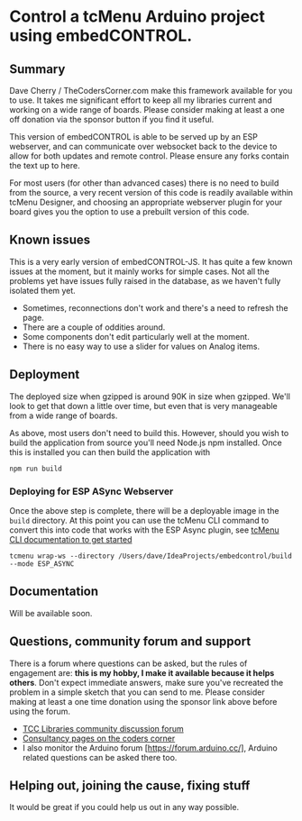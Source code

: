 # Control a tcMenu Arduino project using embedCONTROL.

## Summary

Dave Cherry / TheCodersCorner.com make this framework available for you to use. It takes me significant effort to keep all my libraries current and working on a wide range of boards. Please consider making at least a one off donation via the sponsor button if you find it useful.

This version of embedCONTROL is able to be served up by an ESP webserver, and can communicate over websocket back to the device to allow for both updates and remote control. Please ensure any forks contain the text up to here.

For most users (for other than advanced cases) there is no need to build from the source, a very recent version of this code is readily available within tcMenu Designer, and choosing an appropriate webserver plugin for your board gives you the option to use a prebuilt version of this code.

## Known issues

This is a very early version of embedCONTROL-JS. It has quite a few known issues at the moment, but it mainly works for simple cases. Not all the problems yet have issues fully raised in the database, as we haven't fully isolated them yet. 

* Sometimes, reconnections don't work and there's a need to refresh the page.
* There are a couple of oddities around.
* Some components don't edit particularly well at the moment.
* There is no easy way to use a slider for values on Analog items. 

## Deployment

The deployed size when gzipped is around 90K in size when gzipped. We'll look to get that down a little over time, but even that is very manageable from a wide range of boards.

As above, most users don't need to build this. However, should you wish to build the application from source you'll need Node.js npm installed. Once this is installed you can then build the application with

    npm run build

### Deploying for ESP ASync Webserver 

Once the above step is complete, there will be a deployable image in the `build` directory. At this point you can use the tcMenu CLI command to convert this into code that works with the ESP Async plugin, see [tcMenu CLI documentation to get started](https://www.thecoderscorner.com/products/arduino-libraries/tc-menu/tcmenu-cli-workflow/) 

    tcmenu wrap-ws --directory /Users/dave/IdeaProjects/embedcontrol/build --mode ESP_ASYNC

## Documentation

Will be available soon.

## Questions, community forum and support

There is a forum where questions can be asked, but the rules of engagement are: **this is my hobby, I make it available because it helps others**. Don't expect immediate answers, make sure you've recreated the problem in a simple sketch that you can send to me. Please consider making at least a one time donation using the sponsor link above before using the forum.

* [TCC Libraries community discussion forum](https://www.thecoderscorner.com/jforum/)
* [Consultancy pages on the coders corner](https://www.thecoderscorner.com/support-services/consultancy/)
* I also monitor the Arduino forum [https://forum.arduino.cc/], Arduino related questions can be asked there too.

## Helping out, joining the cause, fixing stuff

It would be great if you could help us out in any way possible.  